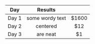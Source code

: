 | Day  | Results  | |
| :-----: | :-----: | :-----: |
| Day 1 | some wordy text | $1600 |
| Day 2 | centered        |   $12 |
| Day 3 | are neat        |    $1 |
